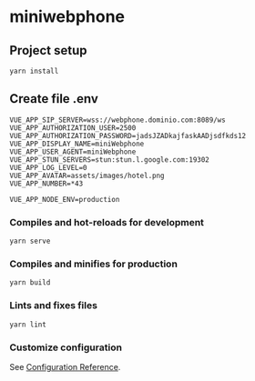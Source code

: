 # miniwebphone

## Project setup
```
yarn install
```
## Create file .env
```
VUE_APP_SIP_SERVER=wss://webphone.dominio.com:8089/ws
VUE_APP_AUTHORIZATION_USER=2500
VUE_APP_AUTHORIZATION_PASSWORD=jadsJZADkajfaskAADjsdfkds12
VUE_APP_DISPLAY_NAME=miniWebphone
VUE_APP_USER_AGENT=miniWebphone
VUE_APP_STUN_SERVERS=stun:stun.l.google.com:19302
VUE_APP_LOG_LEVEL=0
VUE_APP_AVATAR=assets/images/hotel.png
VUE_APP_NUMBER=*43

VUE_APP_NODE_ENV=production
```

### Compiles and hot-reloads for development
```
yarn serve
```

### Compiles and minifies for production
```
yarn build
```

### Lints and fixes files
```
yarn lint
```

### Customize configuration
See [Configuration Reference](https://cli.vuejs.org/config/).
